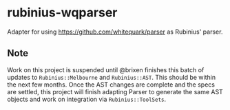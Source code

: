 rubinius-wqparser
=================

Adapter for using https://github.com/whitequark/parser as Rubinius' parser.

Note
----
Work on this project is suspended until @brixen finishes this batch of updates to `Rubinius::Melbourne` and
`Rubinius::AST`.  This should be within the next few months.  Once the AST changes are complete and the specs are settled, 
this project will finish adapting Parser to generate the same AST objects and work on integration via `Rubinius::ToolSets`.
